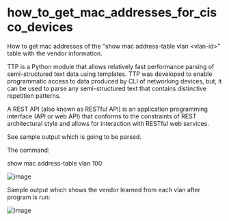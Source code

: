 # how_to_get_mac_addresses_for_cisco_devices
How to get mac addresses of the "show mac address-table vlan &lt;vlan-id>" table with the vendor information.

TTP is a Python module that allows relatively fast performance parsing of semi-structured text data using templates. TTP was developed to enable programmatic access to data produced by CLI of networking devices, but, it can be used to parse any semi-structured text that contains distinctive repetition patterns.

A REST API (also known as RESTful API) is an application programming interface (API or web API) that conforms to the constraints of REST architectural style and allows for interaction with RESTful web services.

See sample output which is going to be parsed. 

The command: 

show mac address-table vlan 100

![image](https://user-images.githubusercontent.com/94804863/161220281-c9e1120b-f29c-47dc-86d0-3c47ec041e6d.png)

Sample output which shows the vendor learned from each vlan after program is run: 

![image](https://user-images.githubusercontent.com/94804863/161221384-d619dbb9-5967-443e-bcb4-fe1ebee06f8a.png)
